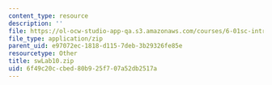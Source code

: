```yaml
---
content_type: resource
description: ''
file: https://ol-ocw-studio-app-qa.s3.amazonaws.com/courses/6-01sc-introduction-to-electrical-engineering-and-computer-science-i-spring-2011/6f49c20ccbed80b925f707a52db2517a_swLab10.zip
file_type: application/zip
parent_uid: e97072ec-1818-d115-7deb-3b29326fe85e
resourcetype: Other
title: swLab10.zip
uid: 6f49c20c-cbed-80b9-25f7-07a52db2517a
---
```

